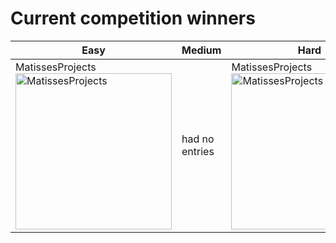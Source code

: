 # Current competition winners

| Easy | Medium | Hard |
| --- | --- | --- |
| MatissesProjects <br> <img src="https://fileserver.matissetec.dev/output/similarImages/630649313860780043/8057830737/8057830737/png" alt="MatissesProjects" width="250" height="250"> | had no entries | MatissesProjects <br> <img src="https://fileserver.matissetec.dev/output/similarImages/630649313860780043/8557910489/8557910489/png" alt="MatissesProjects" width="250" height="250"> |

